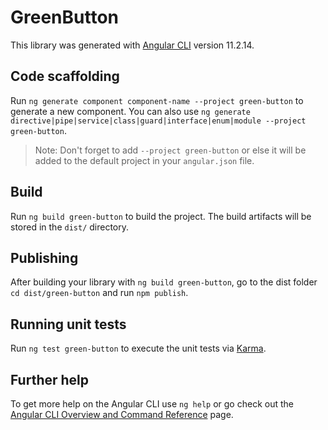 # GreenButton

This library was generated with [Angular CLI](https://github.com/angular/angular-cli) version 11.2.14.

## Code scaffolding

Run `ng generate component component-name --project green-button` to generate a new component. You can also use `ng generate directive|pipe|service|class|guard|interface|enum|module --project green-button`.
> Note: Don't forget to add `--project green-button` or else it will be added to the default project in your `angular.json` file. 

## Build

Run `ng build green-button` to build the project. The build artifacts will be stored in the `dist/` directory.

## Publishing

After building your library with `ng build green-button`, go to the dist folder `cd dist/green-button` and run `npm publish`.

## Running unit tests

Run `ng test green-button` to execute the unit tests via [Karma](https://karma-runner.github.io).

## Further help

To get more help on the Angular CLI use `ng help` or go check out the [Angular CLI Overview and Command Reference](https://angular.io/cli) page.
